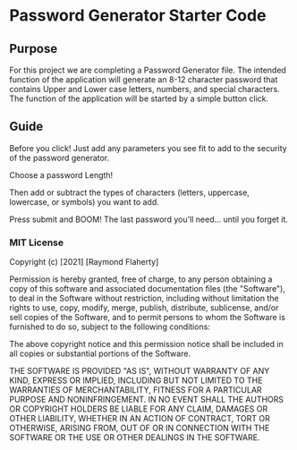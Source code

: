 # Password Generator Starter Code

## Purpose

For this project we are completing a Password Generator file. The intended function of the application will generate an 8-12 character password that contains Upper and Lower case letters, numbers, and special characters. The function of the application will be started by a simple button click.

## Guide

Before you click! Just add any parameters you see fit to add to the security of the password generator.

Choose a password Length!

Then add or subtract the types of characters (letters, uppercase, lowercase, or symbols) you want to add. 

Press submit and BOOM! The last password you'll need... until you forget it. 





### MIT License

Copyright (c) [2021] [Raymond Flaherty]

Permission is hereby granted, free of charge, to any person obtaining a copy
of this software and associated documentation files (the "Software"), to deal
in the Software without restriction, including without limitation the rights
to use, copy, modify, merge, publish, distribute, sublicense, and/or sell
copies of the Software, and to permit persons to whom the Software is
furnished to do so, subject to the following conditions:

The above copyright notice and this permission notice shall be included in all
copies or substantial portions of the Software.

THE SOFTWARE IS PROVIDED "AS IS", WITHOUT WARRANTY OF ANY KIND, EXPRESS OR
IMPLIED, INCLUDING BUT NOT LIMITED TO THE WARRANTIES OF MERCHANTABILITY,
FITNESS FOR A PARTICULAR PURPOSE AND NONINFRINGEMENT. IN NO EVENT SHALL THE
AUTHORS OR COPYRIGHT HOLDERS BE LIABLE FOR ANY CLAIM, DAMAGES OR OTHER
LIABILITY, WHETHER IN AN ACTION OF CONTRACT, TORT OR OTHERWISE, ARISING FROM,
OUT OF OR IN CONNECTION WITH THE SOFTWARE OR THE USE OR OTHER DEALINGS IN THE
SOFTWARE.
